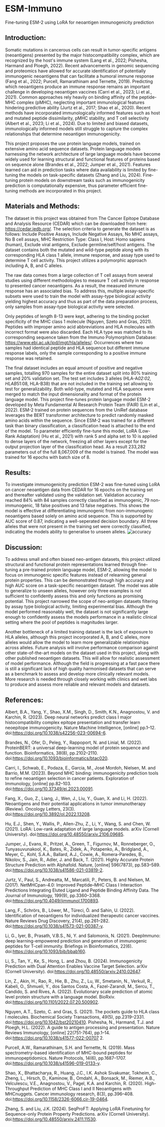 # ESM-Immuno
Fine-tuning ESM-2 using LoRA for neoantigen immunogenicity prediction

## Introduction:
Somatic mutations in cancerous cells can result in tumor-specific antigens (neoantigens) presented by the major histocompatibility complex, which are recognized by the host's immune system (Lang et al.,
2022; Pishesha, Harmand and Ploegh, 2022). Recent advancements in genomic sequencing and proteomics have allowed for accurate identification of potentially immunogenic neoantigens that can facilitate a
humoral immune response (Fang et al., 2022; Purcell, Ramarathinam and Ternette, 2019). Predicting which neoantigens produce an immune response remains an important challenge in developing neoantigen
vaccines (Carri et al., 2023; Li et al., 2021). Common approaches rely heavily on binding affinity of the peptide-MHC complex (pMHC), neglecting important immunological features hindering predictive
ability (Jurtz et al., 2017; Shao et al., 2020). Recent methods have incorporated immunologically informed features such as host and mutated peptide dissimilarity, pMHC stability, and T cell selectivity
(Albert et al., 2023; Li et al., 2024). Due to limited and biased datasets, immunologically informed models still struggle to capture the complex relationships that determine neoantigen immunogenicity. 

This project proposes the use protein language models, trained on extensive amino acid sequence datasets. Protein language models harnessing the network architecture of large language models have become
widely used for learning structural and functional features of proteins based on sequence alone (Brandes et al., 2022; Jumper et al., 2021). Features learned can aid in prediction tasks where data
availability is limited by fine-tuning the models on task-specific datasets (Zhang and Liu, 2024). Fine-tuning protein models on downstream tasks such as immunogenicity prediction is computationally
expensive, thus parameter efficient fine-tuning methods are incorporated in this project. 

## Materials and Methods:
The dataset in this project was obtained from The Cancer Epitope Database and Analysis Resource (CEDAR) which can be downloaded from here: https://cedar.iedb.org/. The selection criteria to generate the
dataset is as follows: Include Positive Assays, Include Negative Assays, No MHC assays, No B cell assays, MHC Restriction Type: Class I, Host: Homo sapiens (human), Exclude viral antigens, Exclude
germline/self/host antigens. The dataset contains both the mutated and wild-type peptide along with its corresponding HLA class 1 allele, immune response, and assay type used to determine T cell activity.
This project utilizes a polymorphic approach including A, B, and C alleles. 

The raw data comes from a large collection of T cell assays from several studies using different methodologies to measure T cell activity in response to presented cancer neoantigens.  As a result, the
measured immune response has an associated bias. To address this, multiple assay-specific subsets were used to train the model with assay-type biological activity yielding highest accuracy and thus as part
of the data preparation process, only samples from assay-type biological activity were selected.

Only peptides of length 8-13 were kept, adhering to the binding pocket specificity of the MHC class 1 molecule (Nguyen, Szeto and Gras, 2021). Peptides with improper amino acid abbreviations and HLA
molecules with incorrect format were also discarded. Each HLA type was matched to its corresponding sequence taken from the Immuno Polymorphism Database: https://www.ebi.ac.uk/ipd/imgt/hla/alleles/.
Occurrences where two samples had identical peptide and HLA sequence but different immune response labels, only the sample corresponding to a positive immune response was retained. 

The final dataset includes an equal amount of positive and negative samples, totalling 970 samples for the entire dataset split into 80% training set and 20% validation set. The test set includes 3 alleles
(HLA-A*02:02, HLAB*51:08, HLA-B38) that are not included in the training set allowing to test for generalizability. Both wild-type, mutated and HLA sequence were merged to match the input dimensionality
and format of the protein language model. This project fine-tunes protein language model ESM-2 developed by Meta Fundamental AI Research Protein Team (FAIR) (Lin et al., 2022). ESM-2 trained on protein
sequences from the UniRef database leverages the BERT transformer architecture to predict randomly masked amino acids within the sequence. Since ESM-2 was trained for a different task than binary
classification, a classification head is attached to the end of the model. To parameter efficiently fine-tune this model, LoRA (Low-Rank Adaptation) (Hu et al., 2021) with rank 5 and alpha set to 10 is
applied to dense layers of the network, freezing all other layers except for the output projection layer of the classification head. As a result 233,282 parameters out of the full 8,067,009 of the model
is trained. The model was trained for 16 epochs with batch size of 8.

## Results:
To investigate immunogenicity prediction ESM-2 was fine-tuned using LoRA on cancer neoantigen data from CEDAR for 16 epochs on the training set and thereafter validated using the validation set. Validation
accuracy reached 84% with 84 samples correctly classified as immunogenic, 79 non-immunogenic, 18 false positives and 13 false negatives. This shows the model is effective at differentiating immunogenic
from non-immunogenic neoantigens based solely on amino acid sequence. This is supported by AUC score of 0.87, indicating a well-seperated decision boundary. All three alleles that were not present in the
training set were correctly classified, indicating the models ability to generalise to unseen alleles. 
![accuracy](https://github.com/user-attachments/assets/348dc8bd-8532-43f9-8557-38540a5434a3)

## Discussion:
To address small and often biased neo-antigen datasets, this project utilized structural and functional protein representations learned through fine-tuning a pre-trained protein language model, ESM-2,
allowing the model to focus on immunogenic specific features instead of relearning general protein properties. This can be demonstrated through high accuracy and high AUC score on a task-specific
neoantigen dataset. The model was able to generalize to unseen alleles, however only three examples is not sufficient to confidently assess this and only functions as promising potential. 
This project narrowed the scope of neo-antigen datasets filtering by assay type biological activity, limiting experimental bias. Although the model performed reasonably well, the dataset is not
significantly large enough to confidently assess the models performance in a realistic clinical setting where the pool of peptides is magnitudes larger.  

Another bottleneck of a limited training dataset is the lack of exposure to HLA alleles, although this project incorporated A, B, and C alleles, more alleles would allow the model to learn more
generalizable relationships across alleles. Future analysis will involve performance comparison against other state-of-the-art models on the dataset used in this project, along with other published
neoantigen datasets. This will allow for realistic assessment of model performance. Although the field is progressing at a fast pace there is still a significant lack of high quality harmonised datasets
that can serve as a benchmark to assess and develop more clinically relevant models. More research is needed through closely working with clinics and wet labs to produce and assess more reliable and
relevant models and datasets. 

## References:
Albert, B.A., Yang, Y., Shao, X.M., Singh, D., Smith, K.N., Anagnostou, V. and Karchin, R. (2023). Deep neural networks predict class I major histocompatibility complex epitope presentation and transfer
learn neoepitope immunogenicity. Nature Machine Intelligence, [online] pp.1–12. doi:https://doi.org/10.1038/s42256-023-00694-6.

Brandes, N., Ofer, D., Peleg, Y., Rappoport, N. and Linial, M. (2022). ProteinBERT: a universal deep-learning model of protein sequence and function. Bioinformatics, 38(8), pp.2102–2110.
doi:https://doi.org/10.1093/bioinformatics/btac020.

Carri, I., Schwab, E., Podaza, E., Garcia, M., José Mordoh, Nielsen, M. and Barrio, M.M. (2023). Beyond MHC binding: immunogenicity prediction tools to refine neoantigen selection in cancer patients.
Exploration of Immunology, [online] pp.82–103. doi:https://doi.org/10.37349/ei.2023.00091.

Fang, X., Guo, Z., Liang, J., Wen, J., Liu, Y., Guan, X. and Li, H. (2022). Neoantigens and their potential applications in tumor immunotherapy (Review). Oncology Letters, 23(3).
doi:https://doi.org/10.3892/ol.2022.13208.

Hu, E.J., Shen, Y., Wallis, P., Allen-Zhu, Z., Li, Y., Wang, S. and Chen, W. (2021). LoRA: Low-rank adaptation of large language models. arXiv (Cornell University).
doi:https://doi.org/10.48550/arxiv.2106.09685.

Jumper, J., Evans, R., Pritzel, A., Green, T., Figurnov, M., Ronneberger, O., Tunyasuvunakool, K., Bates, R., Žídek, A., Potapenko, A., Bridgland, A., Meyer, C., Kohl, S.A.A., Ballard, A.J., Cowie, A.,
Romera-Paredes, B., Nikolov, S., Jain, R., Adler, J. and Back, T. (2021). Highly Accurate Protein Structure Prediction with Alphafold. Nature, [online] 596(7873), pp.583–589.
doi:https://doi.org/10.1038/s41586-021-03819-2.

Jurtz, V., Paul, S., Andreatta, M., Marcatili, P., Peters, B. and Nielsen, M. (2017). NetMHCpan-4.0: Improved Peptide–MHC Class I Interaction Predictions Integrating Eluted Ligand and Peptide Binding
Affinity Data. The Journal of Immunology, 199(9), pp.3360–3368. doi:https://doi.org/10.4049/jimmunol.1700893.

Lang, F., Schrörs, B., Löwer, M., Türeci, Ö. and Sahin, U. (2022). Identification of neoantigens for individualized therapeutic cancer vaccines. Nature Reviews Drug Discovery, 21(4), pp.261–282.
doi:https://doi.org/10.1038/s41573-021-00387-y.

Li, G., Iyer, B., Prasath, V.B.S., Ni, Y. and Salomonis, N. (2021). DeepImmuno: deep learning-empowered prediction and generation of immunogenic peptides for T-cell immunity. Briefings in Bioinformatics,
22(6). doi:https://doi.org/10.1093/bib/bbab160.

Li, S., Tan, Y., Ke, S., Hong, L. and Zhou, B. (2024). Immunogenicity Prediction with Dual Attention Enables Vaccine Target
Selection. arXiv (Cornell University). doi:https://doi.org/10.48550/arxiv.2410.02647.

Lin, Z., Akin, H., Rao, R., Hie, B., Zhu, Z., Lu, W., Smetanin, N., Verkuil, R., Kabeli, O., Shmueli, Y., dos Santos Costa, A., Fazel-Zarandi, M., Sercu, T., Candido, S. and Rives, A. (2022). Evolutionary
scale prediction of atomic level protein structure with a language model. BioRxiv. doi:https://doi.org/10.1101/2022.07.20.500902.

Nguyen, A.T., Szeto, C. and Gras, S. (2021). The pockets guide to HLA class I molecules. Biochemical Society Transactions, 49(5), pp.2319–2331. doi:https://doi.org/10.1042/bst20210410.
Pishesha, N., Harmand, T.J. and Ploegh, H.L. (2022). A guide to antigen processing and presentation. Nature Reviews Immunology, [online] 22(751-764), pp.1–14. doi:https://doi.org/10.1038/s41577-022-00707
2.

Purcell, A.W., Ramarathinam, S.H. and Ternette, N. (2019). Mass spectrometry–based identification of MHC-bound peptides for immunopeptidomics. Nature Protocols, 14(6), pp.1687–1707.
doi:https://doi.org/10.1038/s41596-019-0133-y.

Shao, X., Bhattacharya, R., Huang, J.C., I.K. Ashok Sivakumar, Tokheim, C., Zheng, L., Hirsch, D., Kaminow, B., Omdahl, A., Bonsack, M., Riemer, A.B., Velculescu, V.E., Anagnostou, V., Pagel, K.A. and
Karchin, R. (2020). High-Throughput Prediction of MHC Class I and II Neoantigens with MHCnuggets. Cancer immunology research, 8(3), pp.396–408. doi:https://doi.org/10.1158/2326-6066.cir-19-0464.

Zhang, S. and Liu, J.K. (2024). SeqProFT: Applying LoRA Finetuning for Sequence-only Protein Property Predictions. arXiv (Cornell University). doi:https://doi.org/10.48550/arxiv.2411.11530.

